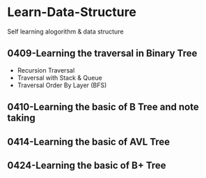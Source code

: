 # Learn-Data-Structure
Self learning alogorithm & data structure

## 0409-Learning the traversal in Binary Tree 
- Recursion Traversal
- Traversal with Stack & Queue
- Traversal Order By Layer (BFS)

## 0410-Learning the basic of B Tree and note taking 

## 0414-Learning the basic of AVL Tree

## 0424-Learning the basic of B+ Tree